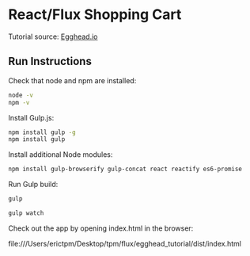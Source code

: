 React/Flux Shopping Cart
=========

Tutorial source: [Egghead.io]

Run Instructions
-----------

Check that node and npm are installed:
```sh
node -v
npm -v
```

Install Gulp.js:
```sh
npm install gulp -g
npm install gulp
```

Install additional Node modules:
```sh
npm install gulp-browserify gulp-concat react reactify es6-promise
```

Run Gulp build:
```sh
gulp

gulp watch
```

Check out the app by opening index.html in the browser:

file:///Users/erictpm/Desktop/tpm/flux/egghead_tutorial/dist/index.html

[Egghead.io]:https://egghead.io/lessons/react-development-environment-setup